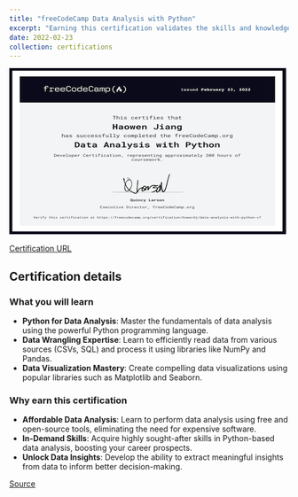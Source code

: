 ```yaml
---
title: "freeCodeCamp Data Analysis with Python"
excerpt: "Earning this certification validates the skills and knowledge to read, process, and visualize data with popular Python libraries.<br/><img src='/images/fcp-da-with-python.png'>"
date: 2022-02-23
collection: certifications
---
```


![](/images/fcp-da-with-python.png)

[Certification URL](https://www.freecodecamp.org/certification/howardj/data-analysis-with-python-v7)

## Certification details

### What you will learn

- **Python for Data Analysis**: Master the fundamentals of data analysis using the powerful Python programming language.
- **Data Wrangling Expertise**: Learn to efficiently read data from various sources (CSVs, SQL) and process it using libraries like NumPy and Pandas.
- **Data Visualization Mastery**: Create compelling data visualizations using popular libraries such as Matplotlib and Seaborn.

### Why earn this certification

- **Affordable Data Analysis**: Learn to perform data analysis using free and open-source tools, eliminating the need for expensive software.
- **In-Demand Skills**: Acquire highly sought-after skills in Python-based data analysis, boosting your career prospects.
- **Unlock Data Insights**:  Develop the ability to extract meaningful insights from data to inform better decision-making.

[Source](https://www.freecodecamp.org/learn/data-analysis-with-python)
